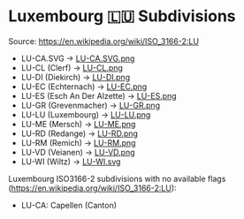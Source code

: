 # Luxembourg 🇱🇺 Subdivisions

Source: https://en.wikipedia.org/wiki/ISO_3166-2:LU

* LU-CA.SVG -> [LU-CA.SVG.png](https://github.com/amckenna41/iso3166-flag-icons/blob/main/iso3166-2-icons/LU/LU-CA.SVG.png)
* LU-CL (Clerf) -> [LU-CL.png](https://github.com/amckenna41/iso3166-flag-icons/blob/main/iso3166-2-icons/LU/LU-CL.png)
* LU-DI (Diekirch) -> [LU-DI.png](https://github.com/amckenna41/iso3166-flag-icons/blob/main/iso3166-2-icons/LU/LU-DI.png)
* LU-EC (Echternach) -> [LU-EC.png](https://github.com/amckenna41/iso3166-flag-icons/blob/main/iso3166-2-icons/LU/LU-EC.png)
* LU-ES (Esch An Der Alzette) -> [LU-ES.png](https://github.com/amckenna41/iso3166-flag-icons/blob/main/iso3166-2-icons/LU/LU-ES.png)
* LU-GR (Grevenmacher) -> [LU-GR.png](https://github.com/amckenna41/iso3166-flag-icons/blob/main/iso3166-2-icons/LU/LU-GR.png)
* LU-LU (Luxembourg) -> [LU-LU.png](https://github.com/amckenna41/iso3166-flag-icons/blob/main/iso3166-2-icons/LU/LU-LU.png)
* LU-ME (Mersch) -> [LU-ME.png](https://github.com/amckenna41/iso3166-flag-icons/blob/main/iso3166-2-icons/LU/LU-ME.png)
* LU-RD (Redange) -> [LU-RD.png](https://github.com/amckenna41/iso3166-flag-icons/blob/main/iso3166-2-icons/LU/LU-RD.png)
* LU-RM (Remich) -> [LU-RM.png](https://github.com/amckenna41/iso3166-flag-icons/blob/main/iso3166-2-icons/LU/LU-RM.png)
* LU-VD (Veianen) -> [LU-VD.png](https://github.com/amckenna41/iso3166-flag-icons/blob/main/iso3166-2-icons/LU/LU-VD.png)
* LU-WI (Wiltz) -> [LU-WI.svg](https://github.com/amckenna41/iso3166-flag-icons/blob/main/iso3166-2-icons/LU/LU-WI.svg)

Luxembourg ISO3166-2 subdivisions with no available flags (https://en.wikipedia.org/wiki/ISO_3166-2:LU):

* LU-CA: Capellen (Canton)